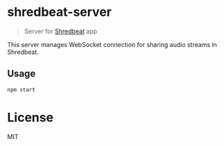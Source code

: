# shredbeat-server

> Server for [Shredbeat](https://github.com/miguelmota/shredbeat) app

This server manages WebSocket connection for sharing audio streams in Shredbeat.

## Usage

```bash
npm start
```

# License

MIT
